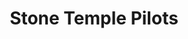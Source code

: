 ---
title: "Stone Temple Pilots"
summary: "Stone Temple Pilots is an American rock band from San Diego, California, that originally consisted of Scott Weiland , brothers Dean and Robert DeLeo , and Eric Kretz . The band's lineup remained unchanged from its formation in 1989 until the firing of Weiland in February 2013. Linkin Park vocalist Chester Bennington joined the band in May 2013 but left amicably in November 2015. In 2016, the band launched an online audition for a new lead vocalist; they announced Jeff Gutt as the new lead singer on November 14, 2017.
After forming in 1989 under the name Mighty Joe Young, the band signed with Atlantic Records and changed its name to Stone Temple Pilots. Their debut album, Core, released in 1992, was a major commercial hit, and STP went on to become one of the most successful bands of the 1990s, selling more than eighteen million albums in the United States and forty million worldwide. STP released four more studio albums: Purple , Tiny Music... Songs from the Vatican Gift Shop , No. 4 , and Shangri-La Dee Da , before separating in 2003, after which the band members partook in various projects . STP eventually reconvened in 2008 for a reunion tour, released their self-titled sixth album in 2010, and actively toured until Chester Bennington's departure. The band's only material with Bennington was the EP High Rise, in 2013. STP has released two albums with Gutt on vocals: its second self-titled album, on March 16, 2018 and eighth studio album, Perdida, on February 7, 2020.While initially rising to fame as part of the grunge movement of the early 1990s, further releases from the band expressed a variety of influences, including psychedelic rock, bossa nova, and classic rock. STP's evolution throughout the 1990s and early 2000s involved periods of commercial highs and lows, brought about in part by Weiland's well-publicized struggles with drug addiction."
slug: "stone-temple-pilots"
image: "stone-temple-pilots.jpg"
apple_music_artist_url: "https://music.apple.com/gb/artist/stone-temple-pilots/889772"
wikipedia_url: "https://en.wikipedia.org/wiki/Stone_Temple_Pilots"
---